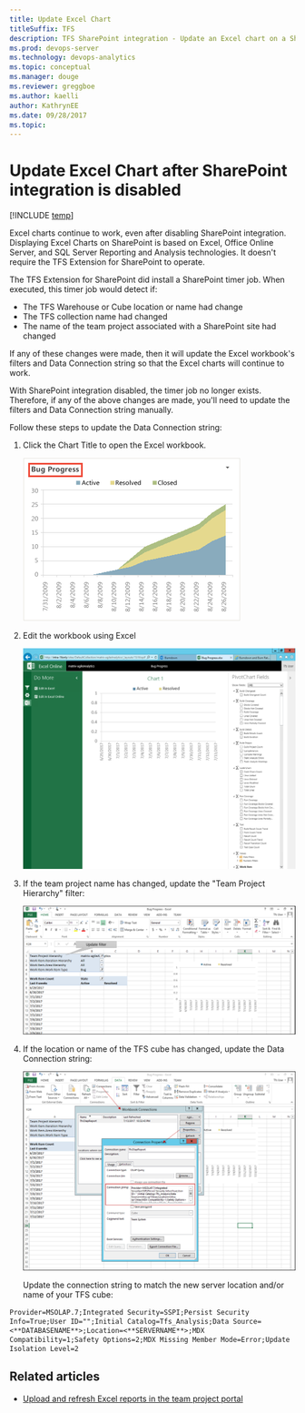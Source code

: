 ```yaml
---
title: Update Excel Chart
titleSuffix: TFS
description: TFS SharePoint integration - Update an Excel chart on a SharePoint site
ms.prod: devops-server
ms.technology: devops-analytics
ms.topic: conceptual
ms.manager: douge
ms.reviewer: greggboe
ms.author: kaelli
author: KathrynEE
ms.date: 09/28/2017
ms.topic: 
---
```


# Update Excel Chart after SharePoint integration is disabled

[!INCLUDE [temp](../_shared/about-sharepoint-deprecation.md)]

Excel charts continue to work, even after disabling SharePoint integration. Displaying Excel Charts on SharePoint is based on Excel, Office Online Server, and SQL Server Reporting and Analysis technologies. It doesn't require the TFS Extension for SharePoint to operate. 

The TFS Extension for SharePoint did install a SharePoint timer job. When executed, this timer job would detect if:
* The TFS Warehouse or Cube location or name had change
* The TFS collection name had changed
* The name of the team project associated with a SharePoint site had changed

If any of these changes were made, then it will update the Excel workbook's filters and Data Connection string so that the Excel charts will continue to work.

With SharePoint integration disabled, the timer job no longer exists. Therefore, if any of the above changes are made, you'll need to update the filters and Data Connection string manually.

Follow these steps to update the Data Connection string:

1.	Click the Chart Title to open the Excel workbook. 

    ![TFS/SharePoint Integration - Update Excel Chart - Step 1](./_img/update-excel-chart-step-1-click-title.png)

2.	Edit the workbook using Excel

    ![TFS/SharePoint Integration - Update Excel Chart - Step 1](./_img/update-excel-chart-step-2.png)

3.	If the team project name has changed, update the "Team Project Hierarchy" filter:

    ![TFS/SharePoint Integration - Update Excel Chart - Step 1](./_img/update-excel-chart-step-3.png)

4.	If the location or name of the TFS cube has changed, update the Data Connection string:

    ![TFS/SharePoint Integration - Update Excel Chart - Step 1](./_img/update-excel-chart-step-4.png)

    Update the connection string to match the new server location and/or name of your TFS cube:

```
Provider=MSOLAP.7;Integrated Security=SSPI;Persist Security Info=True;User ID="";Initial Catalog=Tfs_Analysis;Data Source=<**DATABASENAME**>;Location=<**SERVERNAME**>;MDX Compatibility=1;Safety Options=2;MDX Missing Member Mode=Error;Update Isolation Level=2
```

## Related articles
* [Upload and refresh Excel reports in the team project portal](../upload-refresh-excel-reports.md)
